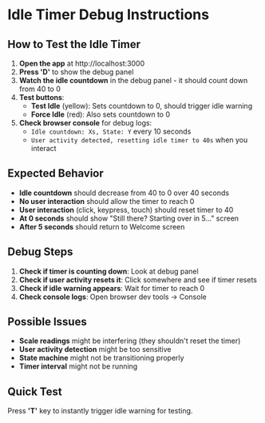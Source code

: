 # Idle Timer Debug Instructions

## How to Test the Idle Timer

1. **Open the app** at http://localhost:3000
2. **Press 'D'** to show the debug panel
3. **Watch the idle countdown** in the debug panel - it should count down from 40 to 0
4. **Test buttons**:
   - **Test Idle** (yellow): Sets countdown to 0, should trigger idle warning
   - **Force Idle** (red): Also sets countdown to 0
5. **Check browser console** for debug logs:
   - `Idle countdown: Xs, State: Y` every 10 seconds
   - `User activity detected, resetting idle timer to 40s` when you interact

## Expected Behavior

- **Idle countdown** should decrease from 40 to 0 over 40 seconds
- **No user interaction** should allow the timer to reach 0
- **User interaction** (click, keypress, touch) should reset timer to 40
- **At 0 seconds** should show "Still there? Starting over in 5..." screen
- **After 5 seconds** should return to Welcome screen

## Debug Steps

1. **Check if timer is counting down**: Look at debug panel
2. **Check if user activity resets it**: Click somewhere and see if timer resets
3. **Check if idle warning appears**: Wait for timer to reach 0
4. **Check console logs**: Open browser dev tools → Console

## Possible Issues

- **Scale readings** might be interfering (they shouldn't reset the timer)
- **User activity detection** might be too sensitive
- **State machine** might not be transitioning properly
- **Timer interval** might not be running

## Quick Test

Press **'T'** key to instantly trigger idle warning for testing.
